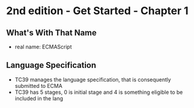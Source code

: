 # 2nd edition - Get Started - Chapter 1

## What's With That Name
- real name: ECMAScript

## Language Specification
- TC39 manages the language specification, that is consequently submitted to ECMA
- TC39 has 5 stages, 0 is initial stage and 4 is something eligible to be included in the lang
